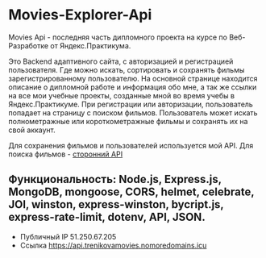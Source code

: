 # Movies-Explorer-Api

Movies Api -  последняя часть дипломного проекта на курсе по Веб-Разработке от Яндекс.Практикума.

Это Backend адаптивного сайта, с авторизацией и регистрацией пользователя. Где можно искать, сортировать и сохранять фильмы зарегистрированному пользователю.
На основной странице находится описание о дипломной работе и информация обо мне, а так же ссылки на все мои учебные проекты, созданные мной во время учебы в Яндекс.Практикуме. При регистрации или авторизации, пользователь попадает на страницу с поиском фильмов. Пользователь может искать полнометражные или короткометражные фильмы и сохранять их на свой аккаунт. 

Для сохранения фильмов и пользователей используется мой API. 
Для поиска фильмов - [сторонний API](https://api.nomoreparties.co/beatfilm-movies)

## Функциональность: Node.js, Express.js, MongoDB, mongoose, CORS, helmet, celebrate, JOI, winston, express-winston, bycript.js, express-rate-limit, dotenv, API, JSON.

* Публичный IP 51.250.67.205
* Ссылка https://api.trenikovamovies.nomoredomains.icu
